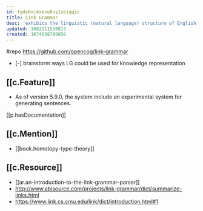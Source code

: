 ```yaml
---
id: tg4ybxj4xevu8uy1zejqqic
title: Link Grammar
desc: 'exhibits the linguistic (natural language) structure of English, Thai, Russian, Arabic, Persian and limited subsets of a half-dozen other languages'
updated: 1682111538813
created: 1674838789858
---
```


#repo https://github.com/opencog/link-grammar

- [-] brainstorm ways LG could be used for knowledge representation

## [[c.Feature]]

- As of version 5.9.0, the system include an experimental system for generating sentences. 

[[p.hasDocumentation]]

## [[c.Mention]]

- [[book.homotopy-type-theory]]

## [[c.Resource]]

- [[ar.an-introduction-to-the-link-grammar-parser]]
- http://www.abisource.com/projects/link-grammar/dict/summarize-links.html
- https://www.link.cs.cmu.edu/link/dict/introduction.html#1 